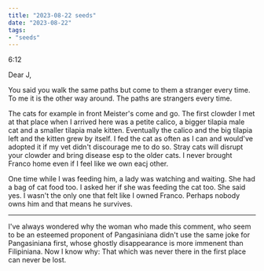 ```yaml
---
title: "2023-08-22 seeds"
date: "2023-08-22"
tags:
- "seeds"
---
```

6:12

Dear J,

You said you walk the same paths but come to them a stranger every time. To me it is the other way around. The paths are strangers every time.

The cats for example in front Meister's come and go. The first clowder I met at that place when I arrived here was a petite calico, a bigger tilapia male cat and a smaller tilapia male kitten. Eventually the calico and the big tilapia left and the kitten grew by itself. I fed the cat as often as I can and would've adopted it if my vet didn't discourage me to do so. Stray cats will disrupt your clowder and bring disease esp to the older cats. I never brought Franco home even if I feel like we own eacj other.

One time while I was feeding him, a lady was watching and waiting. She had a bag of cat food too. I asked her if she was feeding the cat too. She said yes. I wasn't the only one that felt like I owned Franco. Perhaps nobody owns him and that means he survives.

---
I've always wondered why the woman who made this comment, who seem to be an esteemed proponent of Pangasiniana didn't use the same joke for Pangasiniana first, whose ghostly disappearance is more immenent than Filipiniana. Now I know why: That which was never there in the first place can never be lost.
